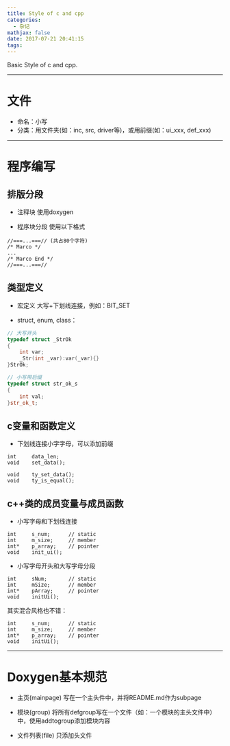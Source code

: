 ```yaml
---
title: Style of c and cpp
categories:
  - 杂记
mathjax: false
date: 2017-07-21 20:41:15
tags:
---
```


Basic Style of c and cpp.

<!-- more -->



---
# 文件
 * 命名：小写
 * 分类：用文件夹(如：inc, src, driver等)，或用前缀(如：ui_xxx, def_xxx)
 

---
# 程序编写

## 排版分段
 * 注释块
 使用doxygen
 
 * 程序块分段
使用以下格式

```
//===...===// (共占80个字符)
/* Marco */
...
/* Marco End */
//===...===//
```

## 类型定义
 * 宏定义
 大写+下划线连接，例如：BIT_SET

 * struct, enum, class：

```cpp
// 大写开头
typedef struct _StrOk
{
	int var;
	_Str(int _var):var(_var){}
}StrOk;

// 小写带后缀
typedef struct str_ok_s
{
    int val;
}str_ok_t;
```


## c变量和函数定义
 - 下划线连接小字字母，可以添加前缀

```
int     data_len;
void    set_data();

void    ty_set_data();
void    ty_is_equal();
```

## c++类的成员变量与成员函数
 - 小写字母和下划线连接

```
int     s_num;      // static
int     m_size;     // member
int*    p_array;    // pointer
void    init_ui();
```

 - 小写字母开头和大写字母分段

```
int     sNum;       // static
int     mSize;      // member
int*    pArray;     // pointer
void    initUi();
```

其实混合风格也不错：

```
int     s_num;      // static
int     m_size;     // member
int*    p_array;    // pointer
void    initUi();
```

---
# Doxygen基本规范
 - 主页(mainpage)
 写在一个主头件中，并将README.md作为subpage
 
 - 模块(group)
 将所有defgroup写在一个文件（如：一个模块的主头文件中）中，使用addtogroup添加模块内容
 
 - 文件列表(file)
 只添加头文件

